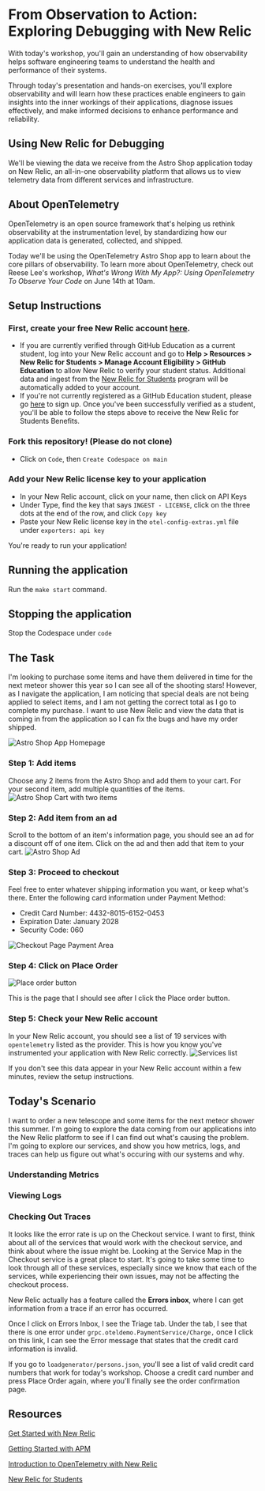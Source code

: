 # From Observation to Action: Exploring Debugging with New Relic
With today's workshop, you'll gain an understanding of how observability helps software engineering teams to understand the health and performance of their systems.

Through today's presentation and hands-on exercises, you'll explore observability and will learn how these practices enable engineers to gain insights into the inner workings of their applications, diagnose issues effectively, and make informed decisions to enhance performance and reliability.

## Using New Relic for Debugging
We'll be viewing the data we receive from the Astro Shop application today on New Relic, an all-in-one observability platform that allows us to view telemetry data from different services and infrastructure.

## About OpenTelemetry
OpenTelemetry is an open source framework that's helping us rethink observability at the instrumentation level, by standardizing how our application data is generated, collected, and shipped.

Today we'll be using the OpenTelemetry Astro Shop app to learn about the core pillars of observability. To learn more about OpenTelemetry, check out Reese Lee's workshop, _What's Wrong With My App?: Using OpenTelemetry To Observe Your Code_ on June 14th at 10am.

## Setup Instructions
### First, create your free New Relic account [here](https://newrelic.com/signup).
- If you are currently verified through GitHub Education as a current student, log into your New Relic account and go to **Help > Resources > New Relic for Students > Manage Account Eligibility > GitHub Education** to allow New Relic to verify your student status. Additional data and ingest from the [New Relic for Students](https://newrelic.com/students) program will be automatically added to your account.
- If you're not currently registered as a GitHub Education student, please go [here](https://education.github.com/pack) to sign up. Once you've been successfully verified as a student, you'll be able to follow the steps above to receive the New Relic for Students Benefits.

### Fork this repository! (Please do not clone)
- Click on `Code`, then `Create Codespace on main`
### Add your New Relic license key to your application
- In your New Relic account, click on your name, then click on API Keys
- Under Type, find the key that says `INGEST - LICENSE`, click on the three dots at the end of the row, and click `Copy key`
- Paste your New Relic license key in the `otel-config-extras.yml` file under `exporters: api key`

You're ready to run your application!
## Running the application
Run the `make start` command.

## Stopping the application
Stop the Codespace under `code`

## The Task
I'm looking to purchase some items and have them delivered in time for the next meteor shower this year so I can see all of the shooting stars! However, as I navigate the application, I am noticing that special deals are not being applied to select items, and I am not getting the correct total as I go to complete my purchase. I want to use New Relic and view the data that is coming in from the application so I can fix the bugs and have my order shipped.

![Astro Shop App Homepage](screenshots/astroshop.png)

### Step 1: Add items
Choose any 2 items from the Astro Shop and add them to your cart. For your second item, add multiple quantities of the items.
![Astro Shop Cart with two items](screenshots/step1.png)
### Step 2: Add item from an ad
Scroll to the bottom of an item's information page, you should see an ad for a discount off of one item. Click on the ad and then add that item to your cart.
![Astro Shop Ad](screenshots/step3.png)
### Step 3: Proceed to checkout
Feel free to enter whatever shipping information you want, or keep what's there. Enter the following card information under Payment Method:
- Credit Card Number: 4432-8015-6152-0453
- Expiration Date: January 2028
- Security Code: 060

![Checkout Page Payment Area](screenshots/step2.png)

### Step 4: Click on Place Order
![Place order button](screenshots/step4.png)

This is the page that I should see after I click the Place order button.

### Step 5: Check your New Relic account
 In your New Relic account, you should see a list of 19 services with `opentelemetry` listed as the provider. This is how you know you've instrumented your application with New Relic correctly.
![Services list](screenshots/services.png)

If you don't see this data appear in your New Relic account within a few minutes, review the setup instructions.

## Today's Scenario

I want to order a new telescope and some items for the next meteor shower this summer. I'm going to explore the data coming from our applications into the New Relic platform to see if I can find out what's causing the problem. I'm going to explore our services, and show you how metrics, logs, and traces can help us figure out what's occuring with our systems and why.

### Understanding Metrics

### Viewing Logs

### Checking Out Traces
It looks like the error rate is up on the Checkout service. I want to first, think about all of the services that would work with the checkout service, and think about where the issue might be. Looking at the Service Map in the Checkout service is a great place to start. It's going to take some time to look through all of these services, especially since we know that each of the services, while experiencing their own issues, may not be affecting the checkout process. 

New Relic actually has a feature called the **Errors inbox**, where I can get information from a trace if an error has occurred.

Once I click on Errors Inbox, I see the Triage tab. Under the tab, I see that there is one error under `grpc.oteldemo.PaymentService/Charge,` once I click on this link, I can see the Error message that states that the credit card information is invalid.

If you go to `loadgenerator/persons.json`, you'll see a list of valid credit card numbers that work for today's workshop. Choose a credit card number and press Place Order again, where you'll finally see the order confirmation page.

## Resources
[Get Started with New Relic](https://docs.newrelic.com/docs/new-relic-solutions/get-started/intro-new-relic/)

[Getting Started with APM](https://docs.newrelic.com/docs/apm/new-relic-apm/getting-started/introduction-apm/)

[Introduction to OpenTelemetry with New Relic](https://docs.newrelic.com/docs/more-integrations/open-source-telemetry-integrations/opentelemetry/opentelemetry-introduction/)

[New Relic for Students](https://newrelic.com/students)
